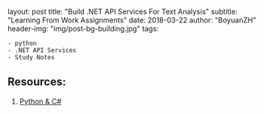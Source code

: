 layout:     post
title:      "Build .NET API Services For Text Analysis"
subtitle:   "Learning From Work Assignments"
date:       2018-03-22
author:     "BoyuanZH"
header-img: "img/post-bg-building.jpg"
tags:

    - python
    - .NET API Services
    - Study Notes

## Resources:
1. [Python & C#](https://www.codeproject.com/articles/657698/python-visual-studio-and-csharp-so-sweet)

